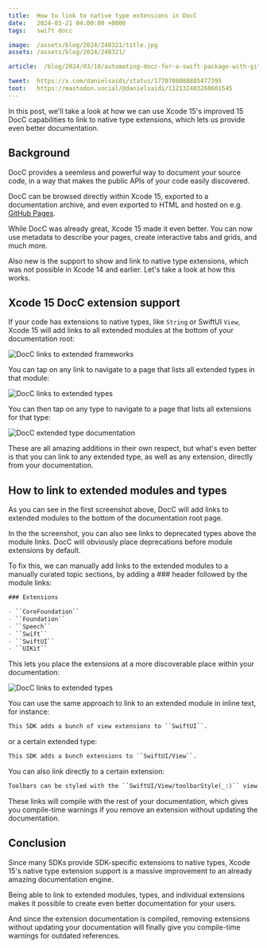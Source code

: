 ```yaml
---
title:  How to link to native type extensions in DocC
date:   2024-03-21 04:00:00 +0000
tags:   swift docc

image:  /assets/blog/2024/240321/title.jpg
assets: /assets/blog/2024/240321/

article:  /blog/2024/03/10/automating-docc-for-a-swift-package-with-github-actions

tweet:  https://x.com/danielsaidi/status/1770708080885477395
toot:   https://mastodon.social/@danielsaidi/112132403260601545
---
```


In this post, we'll take a look at how we can use Xcode 15's improved 15 DocC capabilities to link to native type extensions, which lets us provide even better documentation.


## Background

DocC provides a seemless and powerful way to document your source code, in a way that makes the public APIs of your code easily discovered.

DocC can be browsed directly within Xcode 15, exported to a documentation archive, and even exported to HTML and hosted on e.g. [GitHub Pages]({{page.article}}).

While DocC was already great, Xcode 15 made it even better. You can now use metadata to describe your pages, create interactive tabs and grids, and much more.

Also new is the support to show and link to native type extensions, which was not possible in Xcode 14 and earlier. Let's take a look at how this works.


## Xcode 15 DocC extension support

If your code has extensions to native types, like `String` or SwiftUI `View`, Xcode 15 will add links to all extended modules at the bottom of your documentation root:

![DocC links to extended frameworks]({{page.assets}}topics.jpg)

You can tap on any link to navigate to a page that lists all extended types in that module:

![DocC links to extended types]({{page.assets}}types.jpg)

You can then tap on any type to navigate to a page that lists all extensions for that type:

![DocC extended type documentation]({{page.assets}}type.jpg)

These are all amazing additions in their own respect, but what's even better is that you can link to any extended type, as well as any extension, directly from your documentation.


## How to link to extended modules and types

As you can see in the first screenshot above, DocC will add links to extended modules to the bottom of the documentation root page.

In the the screenshot, you can also see links to deprecated types above the module links. DocC will obviously place deprecations before module extensions by default.

To fix this, we can manually add links to the extended modules to a manually curated topic sections, by adding a ### header followed by the module links:

```swift
### Extensions

- ``CoreFoundation``
- ``Foundation``
- ``Speech``
- ``Swift``
- ``SwiftUI``
- ``UIKit``
```

This lets you place the extensions at a more discoverable place within your documentation:

![DocC links to extended types]({{page.assets}}topic.jpg)

You can use the same approach to link to an extended module in inline text, for instance:

```markdown
This SDK adds a bunch of view extensions to ``SwiftUI``.
```

or a certain extended type:

```markdown
This SDK adds a bunch extensions to ``SwiftUI/View``.
```

You can also link directly to a certain extension:

```markdown 
Toolbars can be styled with the ``SwiftUI/View/toolbarStyle(_:)`` view modifier.
```

These links will compile with the rest of your documentation, which gives you compile-time warnings if you remove an extension without updating the documentation.


## Conclusion

Since many SDKs provide SDK-specific extensions to native types, Xcode 15's native type extension support is a massive improvement to an already amazing documentation engine.

Being able to link to extended modules, types, and individual extensions makes it possible to create even better documentation for your users.

And since the extension documentation is compiled, removing extensions without updating your documentation will finally give you compile-time warnings for outdated references.